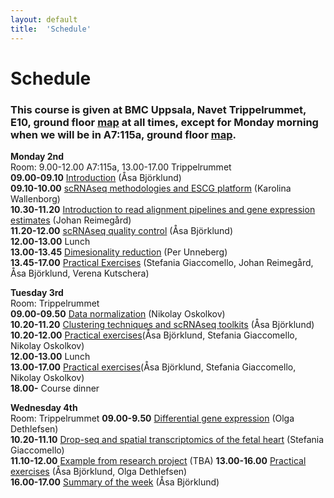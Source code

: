 ```yaml
---
layout: default
title:  'Schedule'
---
```


# Schedule

### This course is given at BMC Uppsala, Navet Trippelrummet, E10, ground floor [map](files/bmc_map.jpg) at all times,  except for Monday morning when we will be in A7:115a, ground floor [map](files/bmc_map.jpg).

**Monday 2nd**  
Room: 9.00-12.00 A7:115a, 13.00-17.00 Trippelrummet   
**09.00-09.10** [Introduction](slides/) (Åsa Björklund)   
**09.10-10.00** [scRNAseq methodologies and ESCG platform](slides/) (Karolina Wallenborg)   
**10.30-11.20** [Introduction to read alignment pipelines and gene expression estimates](slides/) (Johan Reimegård)   
**11.20-12.00** [scRNAseq quality control](slides/) (Åsa Björklund)   
**12.00-13.00** Lunch   
**13.00-13.45** [Dimesionality reduction](slides/) (Per Unneberg)   
**13.45-17.00** [Practical Exercises](https://bitbucket.org/scilifelab-lts/scrnaseq-labs) (Stefania Giaccomello, Johan Reimegård, Åsa Björklund, Verena Kutschera)   
  
**Tuesday 3rd**   
Room: Trippelrummet   
**09.00-09.50** [Data normalization](slides/) (Nikolay Oskolkov)   
**10.20-11.20** [Clustering techniques and scRNAseq toolkits](slides/) (Åsa Björklund)   
**10.20-12.00** [Practical exercises](https://bitbucket.org/scilifelab-lts/scrnaseq-labs)(Åsa Björklund, Stefania Giaccomello, Nikolay Oskolkov)   
**12.00-13.00** Lunch    
**13.00-17.00** [Practical exercises](https://bitbucket.org/scilifelab-lts/scrnaseq-labs)(Åsa Björklund, Stefania Giaccomello, Nikolay Oskolkov)   
**18.00-** Course dinner   

**Wednesday 4th**  
Room: Trippelrummet
**09.00-9.50** [Differential gene expression](slides/) (Olga Dethlefsen)   
**10.20-11.10** [Drop-seq and spatial transcriptomics of the fetal heart](slides/) (Stefania Giaccomello)   
**11.10-12.00** [Example from research project](slides/) (TBA)
**13.00-16.00** [Practical exercises](https://bitbucket.org/scilifelab-lts/scrnaseq-labs) (Åsa Björklund, Olga Dethlefsen)   
**16.00-17.00** [Summary of the week](slides/) (Åsa Björklund)


 
